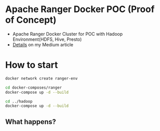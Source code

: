 # Apache Ranger Docker POC (Proof of Concept)
- Apache Ranger Docker Cluster for POC with Hadoop Environment(HDFS, Hive, Presto)
- [Details](https://kadencho.medium.com/hands-on-apache-ranger-docker-poc-with-hadoop-hdfs-hive-presto-814344a03a17) on my Medium article

# How to start
```bash
docker network create ranger-env

cd docker-composes/ranger
docker-compose up -d --build

cd ../hadoop
docker-compose up -d --build
```

## What happens?

